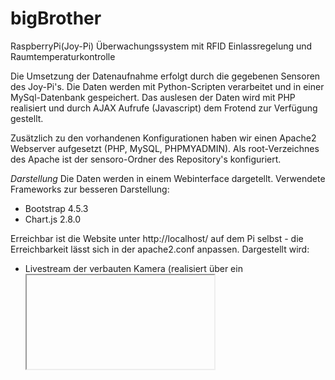 # bigBrother
RaspberryPi(Joy-Pi)   Überwachungssystem mit RFID Einlassregelung und Raumtemperaturkontrolle


Die Umsetzung der Datenaufnahme erfolgt durch die gegebenen Sensoren des Joy-Pi's. Die Daten werden mit Python-Scripten verarbeitet und in einer MySql-Datenbank gespeichert. 
Das auslesen der Daten wird mit PHP realisiert und durch AJAX Aufrufe (Javascript) dem Frotend zur Verfügung gestellt. 

Zusätzlich zu den vorhandenen Konfigurationen haben wir einen Apache2 Webserver aufgesetzt (PHP, MySQL, PHPMYADMIN). Als root-Verzeichnes des Apache ist der sensoro-Ordner des Repository's konfiguriert.

*Darstellung*
Die Daten werden in einem Webinterface dargetellt. 
Verwendete Frameworks zur besseren Darstellung:
 - Bootstrap 4.5.3
 - Chart.js 2.8.0

Erreichbar ist die Website unter http://localhost/ auf dem Pi selbst - die Erreichbarkeit lässt sich in der apache2.conf anpassen. 
Dargestellt wird: 
 - Livestream der verbauten Kamera (realisiert über ein <iframe> dessen Source nachgeladen wird, nachdem die Seite vollständig geladen ist)
 - Log der letzten 20 RFID Auslesungen inklusive Status und Refresh-Button um neue Einträge nachzuladen ohne einen Pagereload zu machen
 - Aktuelle Temperatur und Luftfeuchtigkeit
 - Diagramme zur Überwachung der Temperatur und Luftfeuchtigkeit im Kontext des aktuellen Tages und Durchschnittstemperatur/-luftfeuchtigkeit der letzten 7 Tage
 - Formular zum Ändern der Temperaturobergrenze und Tagesgrenze nach der gelöscht wird
 

*Datenbank*

In Verbindung mit dem Apache Webserver wird eine MySql/MariaDB Datenbank benutzt. Das Instalationsscribt befindet sich im Repository(SQLSCRIPT.sql). Dort wird zunächst ein host-neutraler Nutzer(webadmin@%) angelegt, ihm alle Rechte gewährt, die Datenbank sensoro erstellt, die benötigten Tabellen angelegt und die Spalten konfiguriert. Mir diesem Nutzer werden Einträge erstellt, ausgelesen und bearbeitet. 


*Python-Scripte*

Die main.py startet eine Verbindung mit einer Datenbank - realisiert durch Aufruf der Klasse Database.py. Außerdem werden 2 Threads als Daemon gestartet. 

  - Thread1 ruft in einer Infinite-Loop die Funktion der Klasse Database.py insertTemperatureAndHumidity auf, die als Übergabeparameter eine Instanz des DHT11 chips benötigt. Diese Methoden der Instanz auf, die sowohl die Temperatur, als auch Luftfeuchtigkeit auslesen und speichert die ausgelesenen Daten in der Datenbank temperature - realisiert durch ein Prepared-Statement (INSERT)- und wartet 15 sec. Beendet wird der Thread durch STRG + C

  - Thread2 ruft in einer Infinite-Loop die Funktion der Klasse Database.py cleanUp auf, die als Übergabeparameter die Anzahl Tage benötigt, nach der die Daten aus der Datenbank gelöscht werden sollen. Dies wird realisiert mit einem Prepared-Statement (Delete), das die alle Einträge löscht, die Älter sind als die übermittelte Anzahl(Standart 7) und wartet einen halben Tag. Beendet wird der Thread durch STRG + C
  
Gestartet wird mit python3 main.py (im Projektordner /home/pi/bigBrother)

Das Auslesen der RFID-Chips ist serpariert, um unabhängig vom main.py Script zu sein. In einer Infinite-Loop sucht der Scanner nach Chips und ließt rangehaltene alle 2sec aus. Die ausgelesenen Daten werden mit den Daten der Datenbak verglichen und je nach Fall (bekannt erlaubt, bekannt nicht erlaubt, unbekannt) werden uterschiedliche Mekdungen auf dem LCD Display ausgegeben. Das Ergebnis wird mittels Prpared-Statement an die Datenbank übermittelt und in der entrylog tabelle gespeichert.
Die main.py und das Auslesen der Chips können gleichzeitig laufen.

Gestartet wird mit python3 RFID_auslesen_LCD.py (im Projektordner /home/pi/bigBrother)

Das Beschreiben/Überschreiben der RFID-Chips


